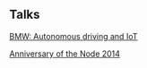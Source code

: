 ## Talks


[BMW: Autonomous driving and IoT](https://vallettea.github.io/talks/bmw_autonomous-driving.html)

[Anniversary of the Node 2014](https://vallettea.github.io/talks/node_anniversaire_2014.html)